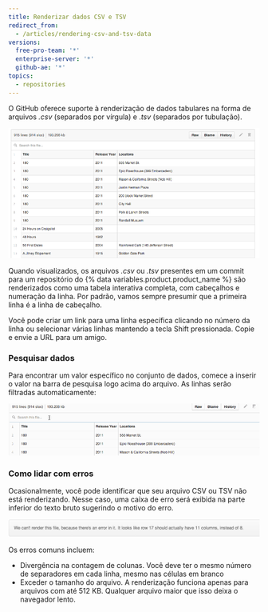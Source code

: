 ```yaml
---
title: Renderizar dados CSV e TSV
redirect_from:
  - /articles/rendering-csv-and-tsv-data
versions:
  free-pro-team: '*'
  enterprise-server: '*'
  github-ae: '*'
topics:
  - repositories
---
```


O GitHub oferece suporte à renderização de dados tabulares na forma de arquivos *.csv* (separados por vírgula) e .*tsv* (separados por tubulação).

![Arquivo CSV de amostra renderizado](/assets/images/help/repository/rendered_csv.png)

Quando visualizados, os arquivos _.csv_ ou _.tsv_ presentes em um commit para um repositório do {% data variables.product.product_name %} são renderizados como uma tabela interativa completa, com cabeçalhos e numeração da linha. Por padrão, vamos sempre presumir que a primeira linha é a linha de cabeçalho.

Você pode criar um link para uma linha específica clicando no número da linha ou selecionar várias linhas mantendo a tecla Shift pressionada. Copie e envie a URL para um amigo.

### Pesquisar dados

Para encontrar um valor específico no conjunto de dados, comece a inserir o valor na barra de pesquisa logo acima do arquivo. As linhas serão filtradas automaticamente:

![Pesquisa de valores](/assets/images/help/repository/searching_csvs.gif)

### Como lidar com erros

Ocasionalmente, você pode identificar que seu arquivo CSV ou TSV não está renderizando. Nesse caso, uma caixa de erro será exibida na parte inferior do texto bruto sugerindo o motivo do erro.

![Mensagem de erro de renderização do arquivo CSV](/assets/images/help/repository/csv_render_error.png)

Os erros comuns incluem:

* Divergência na contagem de colunas. Você deve ter o mesmo número de separadores em cada linha, mesmo nas células em branco
* Exceder o tamanho do arquivo. A renderização funciona apenas para arquivos com até 512 KB. Qualquer arquivo maior que isso deixa o navegador lento.
